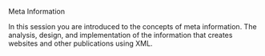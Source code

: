 Meta Information

In this session you are introduced to the concepts of meta information. The analysis, design, and implementation of the information that creates websites and other publications using XML. 
